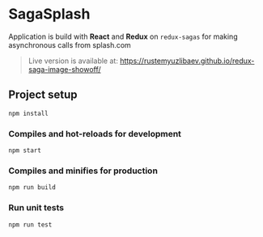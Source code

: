 # SagaSplash

Application is build with **React** and **Redux** on `redux-sagas` for making asynchronous calls from splash.com

> Live version is available at: https://rustemyuzlibaev.github.io/redux-saga-image-showoff/

## Project setup

```
npm install
```

### Compiles and hot-reloads for development

```
npm start
```

### Compiles and minifies for production

```
npm run build
```

### Run unit tests

```
npm run test
```

###
